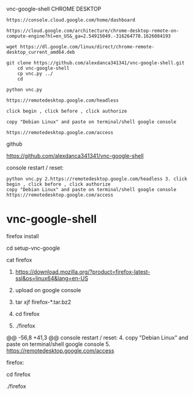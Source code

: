 vnc-google-shell CHROME DESKTOP

    https://console.cloud.google.com/home/dashboard

    https://cloud.google.com/architecture/chrome-desktop-remote-on-compute-engine?hl=en_US&_ga=2.54915049.-316264778.1626084193

    wget https://dl.google.com/linux/direct/chrome-remote-desktop_current_amd64.deb

    git clone https://github.com/alexdanca341341/vnc-google-shell.git
        cd vnc-google-shell
        cp vnc.py ../
        cd

    python vnc.py

    https://remotedesktop.google.com/headless

    click begin , click before , click authorize

    copy "Debian Linux" and paste on terminal/shell google console

    https://remotedesktop.google.com/access

github

https://github.com/alexdanca341341/vnc-google-shell

console restart / reset:

    python vnc.py 2.https://remotedesktop.google.com/headless 3. click begin , click before , click authorize
    copy "Debian Linux" and paste on terminal/shell google console
    https://remotedesktop.google.com/access



# vnc-google-shell

firefox install

 cd setup-vnc-google

 cat firefox

 1. https://download.mozilla.org/?product=firefox-latest-ssl&os=linux64&lang=en-US

 2. upload on google console

 3. tar xjf firefox-*.tar.bz2

 4. cd firefox

 5. ./firefox



@@ -56,8 +41,3 @@ console restart / reset:
4. copy "Debian Linux" and paste on terminal/shell google console
5. https://remotedesktop.google.com/access

firefox:

cd firefox

./firefox
